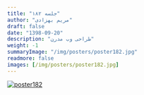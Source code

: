 ```yaml
---
title: "جلسه ۱۸۲"
author: "مریم بهزادی"
draft: false
date: "1398-09-20"
description: "طراحی وب مدرن"
weight: -1
summaryImage: "/img/posters/poster182.jpg"
readmore: false
images: [/img/posters/poster182.jpg]
---
```


[![poster182](/img/posters/poster182.jpg)](/img/posters/poster182.jpg)

